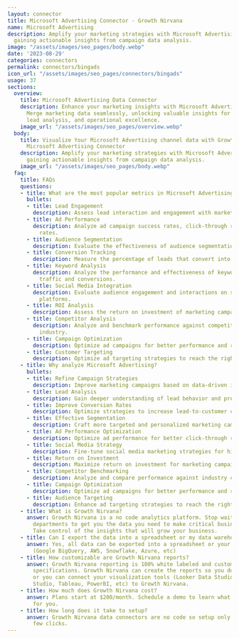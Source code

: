 ```yaml
---
layout: connector
title: Microsoft Advertising Connector - Growth Nirvana
name: Microsoft Advertising
description: Amplify your marketing strategies with Microsoft Advertising integration,
  gaining actionable insights from campaign data analysis.
image: "/assets/images/seo_pages/body.webp"
date: '2023-08-29'
categories: connectors
permalink: connectors/bingads
icon_url: "/assets/images/seo_pages/connectors/bingads"
usage: 37
sections:
  overview:
    title: Microsoft Advertising Data Connector
    description: Enhance your marketing insights with Microsoft Advertising integration.
      Merge marketing data seamlessly, unlocking valuable insights for campaign strategies,
      lead analysis, and operational excellence.
    image_url: "/assets/images/seo_pages/overview.webp"
  body:
    title: Visualize Your Microsoft Advertising channel data with Growth Nirvana's
      Microsoft Advertising Connector
    description: Amplify your marketing strategies with Microsoft Advertising integration,
      gaining actionable insights from campaign data analysis.
    image_url: "/assets/images/seo_pages/body.webp"
  faq:
    title: FAQs
    questions:
    - title: What are the most popular metrics in Microsoft Advertising to analyze?
      bullets:
      - title: Lead Engagement
        description: Assess lead interaction and engagement with marketing materials.
      - title: Ad Performance
        description: Analyze ad campaign success rates, click-through rates, and conversion
          rates.
      - title: Audience Segmentation
        description: Evaluate the effectiveness of audience segmentation strategies.
      - title: Conversion Tracking
        description: Measure the percentage of leads that convert into customers.
      - title: Keyword Analysis
        description: Analyze the performance and effectiveness of keywords in driving
          traffic and conversions.
      - title: Social Media Integration
        description: Evaluate audience engagement and interactions on social media
          platforms.
      - title: ROI Analysis
        description: Assess the return on investment of marketing campaigns.
      - title: Competitor Analysis
        description: Analyze and benchmark performance against competitors in the
          industry.
      - title: Campaign Optimization
        description: Optimize ad campaigns for better performance and results.
      - title: Customer Targeting
        description: Optimize ad targeting strategies to reach the right customers.
    - title: Why analyze Microsoft Advertising?
      bullets:
      - title: Refine Campaign Strategies
        description: Improve marketing campaigns based on data-driven insights.
      - title: Lead Analysis
        description: Gain deeper understanding of lead behavior and preferences.
      - title: Improve Conversion Rates
        description: Optimize strategies to increase lead-to-customer conversion rates.
      - title: Effective Segmentation
        description: Craft more targeted and personalized marketing campaigns.
      - title: Ad Performance Optimization
        description: Optimize ad performance for better click-through rates and conversions.
      - title: Social Media Strategy
        description: Fine-tune social media marketing strategies for higher engagement.
      - title: Return on Investment
        description: Maximize return on investment for marketing campaigns.
      - title: Competitor Benchmarking
        description: Analyze and compare performance against industry competitors.
      - title: Campaign Optimization
        description: Optimize ad campaigns for better performance and results.
      - title: Audience Targeting
        description: Enhance ad targeting strategies to reach the right audience.
    - title: What is Growth Nirvana?
      answer: Growth Nirvana is a no code analytics platform. Stop waiting for other
        departments to get you the data you need to make critical business decisions.
        Take control of the insights that will grow your business.
    - title: Can I export the data into a spreadsheet or my data warehouse?
      answer: Yes, all data can be exported into a spreadsheet or your data warehouse
        (Google BigQuery, AWS, Snowflake, Azure, etc)
    - title: How customizable are Growth Nirvana reports?
      answer: Growth Nirvana reporting is 100% white labeled and customized to your
        specifications. Growth Nirvana can create the reports so you don’t have to
        or you can connect your visualization tools (Looker Data Studio/Google Data
        Studio, Tableau, PowerBI, etc) to Growth Nirvana.
    - title: How much does Growth Nirvana cost?
      answer: Plans start at $200/month. Schedule a demo to learn what plan is best
        for you.
    - title: How long does it take to setup?
      answer: Growth Nirvana data connectors are no code so setup only requires a
        few clicks.
---
```

